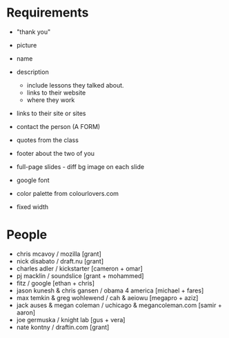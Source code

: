 # Requirements

- "thank you"
- picture
- name
- description
  - include lessons they talked about.
  - links to their website
  - where they work
- links to their site or sites
- contact the person (A FORM)
- quotes from the class
- footer about the two of you

- full-page slides - diff bg image on each slide
- google font
- color palette from colourlovers.com
- fixed width

# People

- chris mcavoy / mozilla [grant]
- nick disabato / draft.nu [grant]
- charles adler / kickstarter [cameron + omar]
- pj macklin / soundslice [grant + mohammed]
- fitz / google [ethan + chris]
- jason kunesh & chris gansen / obama 4 america [michael + fares]
- max temkin & greg wohlewend / cah & aeiowu [megapro + aziz]
- jack auses & megan coleman / uchicago & megancoleman.com [samir + aaron]
- joe germuska / knight lab [gus + vera]
- nate kontny / draftin.com [grant]
